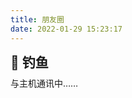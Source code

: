 ```yaml
---
title: 朋友圈
date: 2022-01-29 15:23:17
---
```

<div class="title-h2-a">
  <div class="title-h2-a-left">
    <h2 style="padding-top: 0;margin:0.6rem 0 0.6rem;">🎣 钓鱼</h2><a class="random-post-start" href="javascript:fetchRandomPost();"><i class="fa-solid fa-arrow-rotate-right"></i></a>
  </div>
</div>
<div id="random-post"></div>

<link rel="stylesheet" type="text/css" href="https://cdn.cbd.int/js-heo/moments/random-friends-post.css">
<!-- 挂载友链朋友圈的容器 -->
<div class="post-content">
<div id="cf-container">与主机通讯中……</div>
</div>
<!-- 加样式和功能代码 -->
<!-- 将apiurl改成你后端生成的api地址 -->
<script type="text/javascript">
  var fdataUser = {
    apiurl: 'https://fcircleapi.yumetsuki.moe/'
  }
</script>
<link rel="stylesheet" href="https://cdn.cbd.int/fcircle-immmmm/fcircle-beta.css">
<script type="text/javascript" src="https://cdn.cbd.int/fcircle-immmmm/fcircle-beta.js"></script>
<script type="text/javascript" src="https://cdn.cbd.int/jquery/dist/jquery.min.js"></script>
<script src = "/js/randomFriend.js"></script>